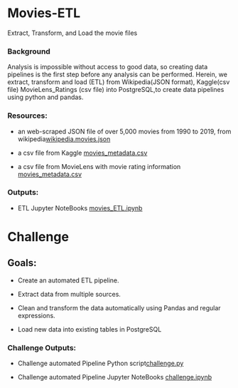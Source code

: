 # Movies-ETL
Extract, Transform, and Load the movie files

### Background
Analysis is impossible without access to good data, so creating data pipelines is the first step before any analysis can be performed. Herein, we extract, transform and load (ETL) from Wikipedia(JSON format), Kaggle(csv file) MovieLens_Ratings (csv file) into PostgreSQL,to create data pipelines using python and pandas.

### Resources:

- an web-scraped JSON file of over 5,000 movies from 1990 to 2019, from wikipedia[wikipedia.movies.json](/Resources/wikipedia.movies.json)

- a csv file from Kaggle [movies_metadata.csv](/Resources/movies_metadata.csv)

- a csv file from MovieLens with movie rating information [movies_metadata.csv](/Resources/ratings.csv)



### Outputs:


- ETL Jupyter NoteBooks [movies_ETL.ipynb](/movies_ETL.ipynb)


# Challenge

## Goals:

- Create an automated ETL pipeline.
 
- Extract data from multiple sources.

- Clean and transform the data automatically using Pandas and regular expressions.

- Load new data into existing tables in PostgreSQL

### Challenge Outputs:

- Challenge automated Pipeline Python script[challenge.py](/challenge.py)

- Challenge automated Pipeline Jupyter NoteBooks [challenge.ipynb](/challenge.ipynb)

